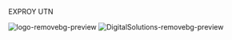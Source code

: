 EXPROY UTN

![logo-removebg-preview](https://github.com/angelzgarcia/Digital_Solutions/assets/172244092/d0dcc615-0c6e-4f44-a263-7262b2651815)
![DigitalSolutions-removebg-preview](https://github.com/angelzgarcia/Digital_Solutions/assets/172244092/9c332a31-4df6-4aaf-b259-51138ec9d18e)

